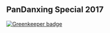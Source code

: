## PanDanxing Special 2017

[![Greenkeeper badge](https://badges.greenkeeper.io/zanjs/PinDanXing-special-2017.svg)](https://greenkeeper.io/)